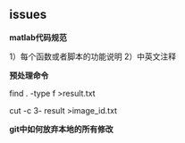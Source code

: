 ## issues

**matlab代码规范**

1）每个函数或者脚本的功能说明
2）中英文注释



**预处理命令**

 find . -type f >result.txt

 cut -c 3- result >image_id.txt


**git中如何放弃本地的所有修改**
